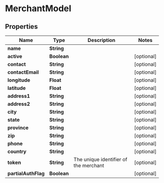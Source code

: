 
# MerchantModel

## Properties
Name | Type | Description | Notes
------------ | ------------- | ------------- | -------------
**name** | **String** |  | 
**active** | **Boolean** |  |  [optional]
**contact** | **String** |  |  [optional]
**contactEmail** | **String** |  |  [optional]
**longitude** | **Float** |  |  [optional]
**latitude** | **Float** |  |  [optional]
**address1** | **String** |  |  [optional]
**address2** | **String** |  |  [optional]
**city** | **String** |  |  [optional]
**state** | **String** |  |  [optional]
**province** | **String** |  |  [optional]
**zip** | **String** |  |  [optional]
**phone** | **String** |  |  [optional]
**country** | **String** |  |  [optional]
**token** | **String** | The unique identifier of the merchant |  [optional]
**partialAuthFlag** | **Boolean** |  |  [optional]



